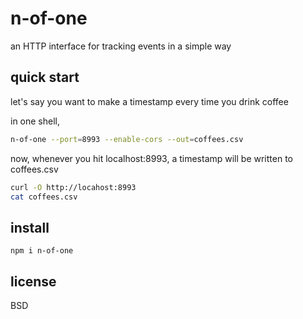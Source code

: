 # n-of-one

an HTTP interface for tracking events in a simple way

## quick start 

let's say you want to make a timestamp every time you drink coffee

in one shell,

```sh
n-of-one --port=8993 --enable-cors --out=coffees.csv
```

now, whenever you hit localhost:8993, a timestamp will be written to coffees.csv

```sh
curl -O http://locahost:8993
cat coffees.csv
```

## install

```
npm i n-of-one
```

## license

BSD
